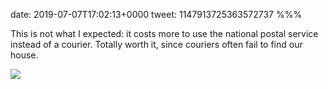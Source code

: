 date: 2019-07-07T17:02:13+0000
tweet: 1147913725363572737
%%%

This is not what I expected: it costs more to use the national postal service instead of a courier. Totally worth it, since couriers often fail to find our house.

![](D-41cceXsAEgl04.jpg)
